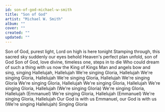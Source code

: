 ```yaml
---
id: son-of-god-michael-w-smith
title: "Son of God"
artist: "Michael W. Smith"
album: ""
cover: ""
created: ""
updated: ""
---
```


Son of God, purest light, Lord on high is here tonight
Stamping through, this sacred sky suddenly our eyes behold
Heaven's perfect plan unfold, son of God
Son of God, love divine, timeless one, steps in to die
Who could dream of such a thing with us now the King of Kings
Man and angels bow and sing, singing Hallelujah, Hallelujah
We're singing Gloria, Hallelujah
We're singing Gloria, Hallelujah
We're singing Gloria, Hallelujah
We're singing Gloria
We're singing Gloria, Hallelujah
We're singing Gloria, Hallelujah
We're singing Gloria, Hallelujah
(We're singing Gloria)
We're singing Gloria, Hallelujah
(Emmanuel)
We're singing Gloria, Hallelujah
(Emmanuel)
We're singing Gloria, Hallelujah
Our God is with us
Emmanuel, our God is with us
(We're singing Hallelujah)
Singing Gloria